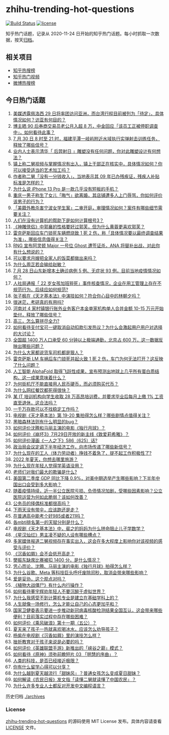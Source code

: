 # zhihu-trending-hot-questions

[![Build Status](https://github.com/justjavac/zhihu-trending-hot-questions/workflows/ci/badge.svg?branch=master)](https://github.com/justjavac/zhihu-trending-hot-questions/actions)
[![license](https://img.shields.io/github/license/justjavac/zhihu-trending-hot-questions)](https://github.com/justjavac/zhihu-trending-hot-questions/blob/master/LICENSE)

知乎热门话题，记录从 2020-11-24 日开始的知乎热门话题。每小时抓取一次数据，按天[归档](./archives)。

## 相关项目

- [知乎热搜榜](https://github.com/justjavac/zhihu-trending-top-search)
- [知乎热门视频](https://github.com/justjavac/zhihu-trending-hot-video)
- [微博热搜榜](https://github.com/justjavac/weibo-trending-hot-search)

## 今日热门话题

<!-- BEGIN -->
<!-- 最后更新时间 Sat Jul 30 2022 04:26:42 GMT+0800 (China Standard Time) -->

1. [美媒透露佩洛西 29 日将率团访问亚洲，而台湾行程目前被列为「待定」，具体情况如何？访亚有何目的？](https://www.zhihu.com/question/545895562)
1. [博主晒 90 后券商交易员老公月入超 8 万，中金回应「该员工正被停职调查中」，如何看待此事？](https://www.zhihu.com/question/545885424)
1. [7 月 30 日 8 时至 21 时，福建平潭一岐屿附近水域执行实弹射击训练任务，释放了哪些信号？](https://www.zhihu.com/question/545994985)
1. [业内人士表示清华「 后羿射日 」雕塑没有任何问题，你对此雕塑设计有何想法？](https://www.zhihu.com/question/545467758)
1. [镇上称二舅视频与掌握情况有出入，镇上干部正在核实中，具体情况如何？你可以接受适当的艺术加工吗？](https://www.zhihu.com/question/545902441)
1. [作者称二舅「没有一分钱收入」，当地表示其 09 年已办残疾证，残疾人补贴标准是怎样的？](https://www.zhihu.com/question/545923005)
1. [为什么说 iPhone 13 Pro 是一款几乎没有短板的手机？](https://www.zhihu.com/question/545849617)
1. [重庆一男子称生了女儿「晦气」欲离婚，其店铺遭多人上门辱骂，你如何评价该男子的行为？](https://www.zhihu.com/question/545623896)
1. [「美籍外教杀害宁波女学生案」二审开庭，审理情况如何？案件有哪些细节需要关注？](https://www.zhihu.com/question/545967628)
1. [人们在没有计算机的帮助下是如何计算根号3？](https://www.zhihu.com/question/531661850)
1. [《神雕侠侣》中郭襄的性格要好过郭芙，但为什么黄蓉更喜欢郭芙？](https://www.zhihu.com/question/542184208)
1. [雷克萨斯回应车门锁死车辆燃烧致 1 死 2 伤，称「具体情况要以最终调查结果为准」，哪些信息值得关注？](https://www.zhihu.com/question/545974800)
1. [RNG 宣布阿灵顿 Major 一号位 Ghost 遭签证杀，ANA 将替补出战，对此你有什么想说的？](https://www.zhihu.com/question/545963355)
1. [可以要求月嫂把全家人的饭菜都做出来吗？](https://www.zhihu.com/question/522832368)
1. [为什么周芷若会输给赵敏？](https://www.zhihu.com/question/37607794)
1. [7 月 28 日山东新增本土确诊病例 5 例、无症状 93 例，目前当地疫情情况如何？](https://www.zhihu.com/question/545877274)
1. [人社局通报「 22 岁女孩加班猝死」事件核查情况，企业在用工管理上存在不规范行为，后续应如何规范?](https://www.zhihu.com/question/546008281)
1. [张子枫在《天才基本法》中演技如何？符合你心目中的林朝夕吗？](https://www.zhihu.com/question/544696856)
1. [很迷茫，考研真的有用吗?](https://www.zhihu.com/question/545729652)
1. [河南对 4 家村镇银行账外业务客户本金单家机构单人合并金额 10-15 万元开始垫付，释放了哪些信号？](https://www.zhihu.com/question/545950095)
1. [高三，怎么算拼尽全力?](https://www.zhihu.com/question/545831439)
1. [如何看待支付宝可一键取消自动扣款引发热议？为什么会激起用户用户对选择的大讨论？](https://www.zhihu.com/question/545814112)
1. [全国超 1400 万人口承受 60 分钟以上极端通勤，北京占 600 万，这一数据反映出哪些问题？](https://www.zhihu.com/question/545921662)
1. [为什么大家都说货车司机都是狠人？](https://www.zhihu.com/question/276263183)
1. [雷克萨斯 LM 车祸后车门锁死并起火致 1 死 2 伤，车门为何无法打开？这反映了什么问题？](https://www.zhihu.com/question/545839324)
1. [人工智能 AlphaFold 取得飞跃性成果，宣布预测出地球上几乎所有蛋白质结构，这一成果意味着什么？](https://www.zhihu.com/question/545893934)
1. [为何街机厅不能直接用人民币硬币，而必须购买代币？](https://www.zhihu.com/question/26346531)
1. [为什么网红餐饮都死得很快？](https://www.zhihu.com/question/360030494)
1. [某 IT 培训机构向学生收取 28 万高昂培训费，并要求毕业后每月上缴 1% 工资直至退休，这合法吗？](https://www.zhihu.com/question/545428662)
1. [一千万存款可以不找稳定工作吗？](https://www.zhihu.com/question/539325023)
1. [电视剧《天才基本法》第 19-20 集拍得怎么样？哪些剧情点值得关注？](https://www.zhihu.com/question/545988297)
1. [黑暗森林法则有什么明显的bug？](https://www.zhihu.com/question/464550060)
1. [如何评价沈腾和马丽主演的电影《独行月球》？](https://www.zhihu.com/question/457054811)
1. [如何评价《崩坏3》7月29日开放的新主线《致爱莉希雅》？](https://www.zhihu.com/question/545930945)
1. [如何评价漫画《一人之下》586（625）话?](https://www.zhihu.com/question/545849427)
1. [政治局会议定调下半年经济工作，向市场传递了哪些新信号？](https://www.zhihu.com/question/545940658)
1. [为什么现在的工人（体力劳动者）挣钱不着急了，提不起工作积极性了?](https://www.zhihu.com/question/542035576)
1. [2022 年夏天，你想去哪里旅游？](https://www.zhihu.com/question/535689136)
1. [为什么现在年轻人觉得学英语没用？](https://www.zhihu.com/question/545292282)
1. [老师们对我们最大的欺骗是什么?](https://www.zhihu.com/question/543599062)
1. [美国第二季度 GDP 同比下降 0.9%，对美中期选举产生哪些影响？下半年中国出口会受到多大影响？](https://www.zhihu.com/question/545821336)
1. [随着疫情持续，近一半公立医院亏损、负债情况加剧，受哪些因素影响？公立医院运营为何如此脆弱？该如何改善？](https://www.zhihu.com/question/545880061)
1. [公务员的择偶标准都很高吗？](https://www.zhihu.com/question/545352040)
1. [下雨天没有带伞，应该跑还是走？](https://www.zhihu.com/question/543825563)
1. [在普通高中能考个好985或者211吗？](https://www.zhihu.com/question/545868985)
1. [各mbti排名第一的天赋分别是什么？](https://www.zhihu.com/question/542215422)
1. [电视剧《天才基本法》中，裴之的妈妈为什么拼命阻止儿子学数学？](https://www.zhihu.com/question/545136081)
1. [《星汉灿烂》男主凌不疑的人设有哪些槽点？](https://www.zhihu.com/question/544770539)
1. [多家媒体报道二舅视频存在事实出入，这会在多大程度上影响你对该视频的感受与评价？](https://www.zhihu.com/question/545954788)
1. [《沉香如屑》会不会低开高走？](https://www.zhihu.com/question/544987034)
1. [樊振东缺席比赛被扣 1400 分，是什么情况？](https://www.zhihu.com/question/545357624)
1. [凭心而论，沈腾、马丽主演的电影《独行月球》拍得怎么样？](https://www.zhihu.com/question/545643859)
1. [为什么谷歌、Meta 等科技巨头呼吁废除闰秒，取消会带来哪些影响？](https://www.zhihu.com/question/545452698)
1. [爱是妥协，这个观点对吗？](https://www.zhihu.com/question/545832415)
1. [《植物大战僵尸》有什么内行操作？](https://www.zhihu.com/question/380166597)
1. [如何看待董宇辉劝年轻人不要沉醉于虚拟世界？](https://www.zhihu.com/question/545700958)
1. [为什么我感受不到计算机专业是建立在基础学科上的？](https://www.zhihu.com/question/538847727)
1. [人生就像一场修行，怎么才能让自己的心态更加平和？](https://www.zhihu.com/question/541723277)
1. [国家卫健委表示要进一步推动新冠病毒核酸检测结果全国互认，这会带来哪些便利？目前落实过程中存在哪些困难？](https://www.zhihu.com/question/545993181)
1. [如何评价《乘风破浪》第十一期（五公）？](https://www.zhihu.com/question/545918307)
1. [夏天来了孩子一热就喜欢喝冰水，应该怎么劝导孩子？](https://www.zhihu.com/question/394106390)
1. [杨紫在电视剧《沉香如屑》里的演技怎么样？](https://www.zhihu.com/question/545362114)
1. [挫折教育对于孩子来说是必要的吗？](https://www.zhihu.com/question/538892017)
1. [如何评价《英雄联盟手游》新推出的「峡谷之巅」模式？](https://www.zhihu.com/question/545556471)
1. [如何看待《原神》须弥前瞻短片 03 「明慧的序曲」？](https://www.zhihu.com/question/545922798)
1. [人类的科技，是否已经接近极限？](https://www.zhihu.com/question/267068003)
1. [你有什么留学心得可以分享？](https://www.zhihu.com/question/390972353)
1. [为什么越到夏天越流行「甜妹风」？普通女孩怎么变成夏日甜妹？](https://www.zhihu.com/question/540931599)
1. [如何解读《农民日报》发文指「读懂二舅就读懂了中国农民」？](https://www.zhihu.com/question/545806962)
1. [为什么许多专业人士都反对开发中文编程语言？](https://www.zhihu.com/question/543857032)

<!-- END -->

历史归档 [./archives](./archives)

### License

[zhihu-trending-hot-questions](https://github.com/justjavac/zhihu-trending-hot-questions)
的源码使用 MIT License 发布。具体内容请查看 [LICENSE](./LICENSE) 文件。

